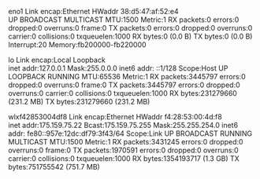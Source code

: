 eno1      Link encap:Ethernet  HWaddr 38:d5:47:af:52:e4  
          UP BROADCAST MULTICAST  MTU:1500  Metric:1
          RX packets:0 errors:0 dropped:0 overruns:0 frame:0
          TX packets:0 errors:0 dropped:0 overruns:0 carrier:0
          collisions:0 txqueuelen:1000 
          RX bytes:0 (0.0 B)  TX bytes:0 (0.0 B)
          Interrupt:20 Memory:fb200000-fb220000 

lo        Link encap:Local Loopback  
          inet addr:127.0.0.1  Mask:255.0.0.0
          inet6 addr: ::1/128 Scope:Host
          UP LOOPBACK RUNNING  MTU:65536  Metric:1
          RX packets:3445797 errors:0 dropped:0 overruns:0 frame:0
          TX packets:3445797 errors:0 dropped:0 overruns:0 carrier:0
          collisions:0 txqueuelen:1000 
          RX bytes:231279660 (231.2 MB)  TX bytes:231279660 (231.2 MB)

wlxf42853004df8 Link encap:Ethernet  HWaddr f4:28:53:00:4d:f8  
          inet addr:175.159.75.22  Bcast:175.159.75.255  Mask:255.255.254.0
          inet6 addr: fe80::957e:12dc:df79:3f43/64 Scope:Link
          UP BROADCAST RUNNING MULTICAST  MTU:1500  Metric:1
          RX packets:3431245 errors:0 dropped:0 overruns:0 frame:0
          TX packets:1970591 errors:0 dropped:0 overruns:0 carrier:0
          collisions:0 txqueuelen:1000 
          RX bytes:1354193717 (1.3 GB)  TX bytes:751755542 (751.7 MB)

